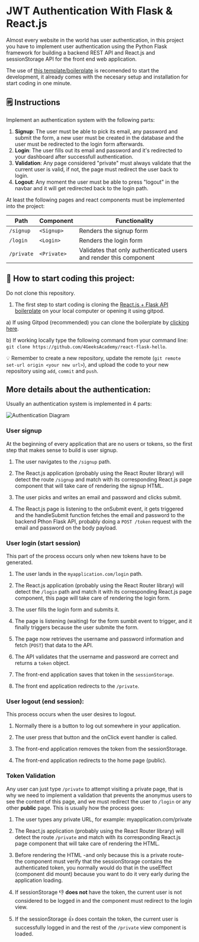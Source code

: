 # JWT Authentication With Flask & React.js

Almost every website in the world has user authentication, in this project you have to implement user authentication using the Python Flask framework for building a backend REST API and React.js and sessionStorage API for the front end web application.

The use of [this template/boilerplate](https://github.com/4GeeksAcademy/react-flask-hello) is recomended to start the development, it already comes with the necesary setup and installation for start coding in one minute.

## 🗒️ Instructions

Implement an authentication system with the following parts:

1. **Signup**: The user must be able to pick its email, any password and submit the form, a new user must be created in the database and the user must be redirected to the login form afterwards.
2. **Login**: The user fills out its email and password and it's redirected to your dashboard after successfull authentication.
3. **Validation**: Any page considered "private" must always validate that the current user is valid, if not, the page must redirect the user back to login.
4. **Logout**: Any moment the user must be able to press "logout" in the navbar and it will get redirected back to the login path.

At least the following pages and react components must be implemented into the project:

| Path      | Component   | Functionality                                                     |
| --------- | ----------- | ----------------------------------------------------------------- |
| `/signup` | `<Signup>`  | Renders the signup form                                           |
| `/login`  | `<Login>`   | Renders the login form                                            |
| `/private`| `<Private>` | Validates that only authenticated users and render this component |

## 🌱 How to start coding this project:

Do not clone this repository.

1. The first step to start coding is cloning the [React.js + Flask API boilerplate](https://github.com/4GeeksAcademy/react-flask-hello) on your local computer or opening it using gitpod.

a) If using Gitpod (recommended) you can clone the boilerplate by [clicking here](https://gitpod.io#https://github.com/4GeeksAcademy/react-flask-hello).

b) If working locally type the following command from your command line: `git clone https://github.com/4GeeksAcademy/react-flask-hello`.

💡 Remember to create a new repository, update the remote (`git remote set-url origin <your new url>`), and upload the code to your new repository using `add`, `commit` and `push`.

## More details about the authentication:

Usually an authentication system is implemented in 4 parts:

![Authentication Diagram](https://github.com/breatheco-de/jwt-authentication-with-flask-react/blob/main/.learn/login_diagram.jpeg?raw=true)

### User signup

At the beginning of every application that are no users or tokens, so the first step that makes sense to build is user signup.

1. The user navigates to the `/signup` path.

2. The React.js application (probably using the React Router library) will detect the route `/signup` and match with its corresponding React.js page component that will take care of rendering the signup HTML.

3. The user picks and writes an email and password and clicks submit.

4. The React.js page is listening to the onSubmit event, it gets triggered and the handleSubmit function fetches the email and password to the backend Pthon Flask API, probably doing a `POST /token` request with the email and password on the body payload.

### User login (start session)

This part of the process occurs only when new tokens have to be generated.

1. The user lands in the `myapplication.com/login` path.

2. The React.js application (probably using the React Router library) will detect the `/login` path and match it with its corresponding React.js page component, this page will take care of rendering the login form.

3. The user fills the login form and submits it.

4. The page is listening (waiting) for the form sumbit event to trigger, and it finally triggers because the user submite the form.

5. The page now retrieves the username and password information and fetch (`POST`) that data to the API.

6. The API validates that the username and password are correct and returns a `token` object.

7. The front-end application saves that token in the `sessionStorage`.

8. The front end application redirects to the `/private`.

### User logout (end session):

This process occurs when the user desires to logout.

1. Normally there is a button to log out somewhere in your application.

2. The user press that button and the onClick event handler is called.

3. The front-end application removes the token from the sessionStorage.

4. The front-end application redirects to the home page (public).

### Token Validation 

Any user can just type `/private` to attempt visiting a private page, that is why we need to implement a validation that prevents the anonymus users to see the content of this page, and we must redirect the user to `/login` or any other **public** page. This is usually how the process goes:

1. The user types any private URL, for example: myapplication.com/private

2. The React.js application (probably using the React Router library) will detect the route `/private` and match with its corresponding React.js page component that will take care of rendering the HTML.

3. Before rendering the HTML -and only because this is a private route- the component must verify that the sessionStorage contains the authenticated token, you normally would do that in the useEffect (component did mount) because you want to do it very early during the application loading.

4. If sessionStorage 👎 **does not** have the token, the current user is not considered to be logged in and the component must redirect to the login view.

5. If the sessionStorage 👍 does contain the token, the current user is successfully logged in and the rest of the `/private` view component is loaded.





